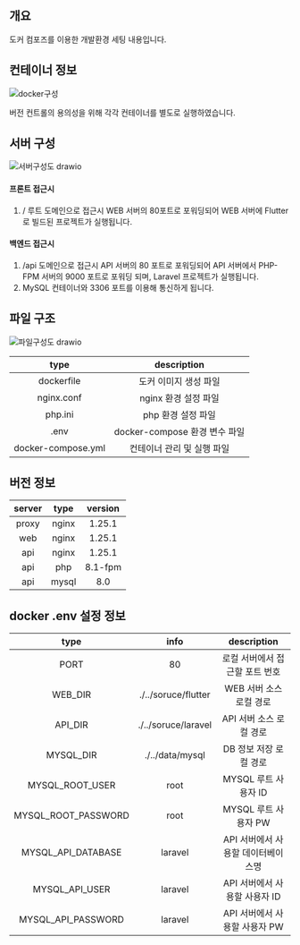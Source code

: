 ## 개요
도커 컴포즈를 이용한 개발환경 세팅 내용입니다.

## 컨테이너 정보

![docker구성](https://github.com/user-attachments/assets/49bfcbbd-3f31-4c77-b410-1764ecb5c861)

버전 컨트롤의 용의성을 위해 각각 컨테이너를 별도로 실행하였습니다.

## 서버 구성

![서버구성도 drawio](https://github.com/user-attachments/assets/6b8fb2fc-c8f0-405b-a556-137946022ab3)

#### 프론트 접근시
1. / 루트 도메인으로 접근시 WEB 서버의 80포트로 포워딩되어 WEB 서버에 Flutter로 빌드된 프로젝트가 실행됩니다.
   
#### 백엔드 접근시
1. /api 도메인으로 접근시 API 서버의 80 포트로 포워딩되어 API 서버에서 PHP-FPM 서버의 9000 포트로 포워딩 되며, Laravel 프로젝트가 실행됩니다.
2. MySQL 컨테이너와 3306 포트를 이용해 통신하게 됩니다.

## 파일 구조

![파일구성도 drawio](https://github.com/user-attachments/assets/752c81fa-bccc-47fc-aeea-d093880e3bc4)

|type|description
|:--:|:--:
|dockerfile|도커 이미지 생성 파일
|nginx.conf|nginx 환경 설정 파일
|php.ini|php 환경 설정 파일
|.env|docker-compose 환경 변수 파일
|docker-compose.yml|컨테이너 관리 및 실행 파일

## 버전 정보
|server|type|version
|:--:|:--:|:--:
|proxy|nginx|1.25.1
|web|nginx|1.25.1
|api|nginx|1.25.1
|api|php|8.1-fpm
|api|mysql|8.0

## docker .env 설정 정보
|type|info|description
|:--:|:--:|:--:
|PORT|80|로컬 서버에서 접근할 포트 번호
|WEB_DIR|./../soruce/flutter|WEB 서버 소스 로컬 경로
|API_DIR|./../soruce/laravel|API 서버 소스 로컬 경로
|MYSQL_DIR|./../data/mysql|DB 정보 저장 로컬 경로
|MYSQL_ROOT_USER|root|MYSQL 루트 사용자 ID
|MYSQL_ROOT_PASSWORD|root|MYSQL 루트 사용자 PW
|MYSQL_API_DATABASE|laravel|API 서버에서 사용할 데이터베이스명
|MYSQL_API_USER|laravel|API 서버에서 사용할 사용자 ID
|MYSQL_API_PASSWORD|laravel|API 서버에서 사용할 사용자 PW

